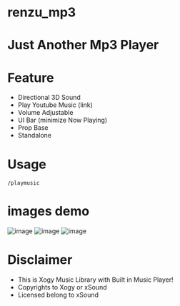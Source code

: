 # renzu_mp3

# Just Another Mp3 Player

# Feature
- Directional 3D Sound
- Play Youtube Music (link)
- Volume Adjustable
- UI Bar (minimize Now Playing) 
- Prop Base
- Standalone

# Usage
```
/playmusic
```

# images demo

![image](https://user-images.githubusercontent.com/82306584/133093891-1619cc26-8629-4394-b797-3bebbbbe10a9.png)
![image](https://user-images.githubusercontent.com/82306584/133093966-e059520e-6da0-4dc1-ba57-9119ed80938a.png)
![image](https://user-images.githubusercontent.com/82306584/133094049-4c1135c3-df8f-4a12-ad25-6df2f6ce0267.png)

# Disclaimer
- This is Xogy Music Library with Built in Music Player!
- Copyrights to Xogy or xSound
- Licensed belong to xSound 


